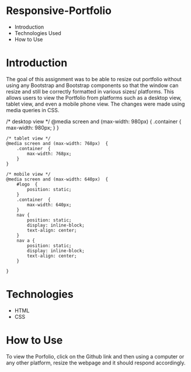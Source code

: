# Responsive-Portfolio
* Introduction
* Technologies Used
* How to Use

# Introduction
The goal of this assignment was to be able to resize out portfolio without using any Bootstrap and Bootstrap components so that the window can resize and still be correctly formatted in various sizes/ platforms. This allows users to view the Portfolio from platforms such as a desktop view, tablet view, and even a mobile phone view. The changes were made using media queries in CSS.

 /* desktop view */
    @media screen and (max-width: 980px)  {
        .container  {
            max-width: 980px;
        }
    }      

    /* tablet view */
    @media screen and (max-width: 768px)  {
        .container  {
            max-width: 768px;
        }
    }

    /* mobile view */
    @media screen and (max-width: 640px)  {
        #logo  {
            position: static;
        }
        .container  {
            max-width: 640px;
        }
        nav {
            position: static;
            display: inline-block;
            text-align: center;
        }
        nav a {
            position: static;
            display: inline-block;
            text-align: center;
        }

    }
# Technologies
* HTML
* CSS

# How to Use
To view the Porfolio, click on the Github link and then using a computer or any other platform, resize the webpage and it should respond accordingly.